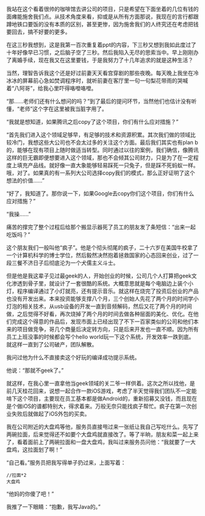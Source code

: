 我站在这个看着很帅的咖啡馆去讲公司的项目，只是希望在下面坐着的几位有钱的面瘫能施舍我们点。从技术角度来看，抑或是从所有方面那说，我现在的言行都跟蹲地铁口要饭的没有本质的区别，甚至更惨，因为施舍我们的人终究还在考虑把钱要回去，搞不好要的更多。

在这三秒我想到，这是我第一百次重复着ppt的内容，下三秒又想到我如此度过了十年好像早已习惯，之后脑子空了三秒。然后我陷入无尽的思索当中。早上刚刚办了离婚手续，现在我又在这里要钱，于是我努力了十几年追求的就是这种生活？

当然，理智告诉我这个还是好过前妻天天看宫穿剧的那些夜晚。每天晚上我坐在冷冰冰的屏幕前心急如焚调程序时，就听前妻在客厅里一句一句梨花带雨的哭喊着“八阿哥”，给我心里吓得咯噔咯噔。

“那……老师们还有什么想问的吗？”到了最后的提问环节，当然他们也估计没有听懂，“老师”这个字在这里被我当脏字用了。

“我就是想知道，如果腾讯之后copy了这个项目，你们有什么应对措施？”

“首先我们进入这个领域足够早，有足够的技术和资源积累。其次我们做的领域比较冷门，我想这些大公司也不会太过多的关注这个方面。最后我们其实也有plan b的，能够在现有项目上随时做适当转型。同时通过以往的案例，我们确信，像腾讯这样的巨无霸即便想要进入这个领域，那也不会倾其公司财力，只是为了在一定程度上填充产品线。就好像一直大象能够轻易踩死一只兔子，但是踩不死蚂蚁一样。哦，对了。如果真的有一系列大公司选择copy我们的模式，那么正好证明了这个想法的价值……”

“好了，我知道了。那你说一下，如果Google去copy你们这个项目，你们有什么应对措施？”

“我操……”

痛苦的撑完了整个过程后给那个搬显示器死了员工的朋友发了条短信：“出来一起吃饭吗？”

这个朋友我们一般叫他“疯子”。他是个彻头彻尾的疯子，二十六岁在美国牛校拿了一个计算机科学的博士学位，然后毅然决然抱着拯救国家的心态回来创业，过了一段三餐不济日子后彻底沦为一个犬儒主义斗士。

但是他是我这辈子见过最geek的人，开始创业的时候，公司几个人打算把geek文化渗透到骨子里，就设计了一套很酷的系统。大概意思就是每个电脑边上装个小灯，程序编译通过了小灯就亮，还有提示音乐。就这样在烧完了投资后创业的产品也没有开发出来。本来投资能够支撑八个月，三个创始人先花了两个月的时间学小灯泡的相关技术，从usb设备的开发一直到音频解码，然后又花了两个月的时间做，之后觉得不好看，再次烧掉了两个月的时间去做各种层面的美化、优化。在他们完成这个得意的作品后，发现市面上已经出现了不下一百家类似的公司和他们本来的项目做竞争，哥几个商量后决定转方向，只是后来开发也一直不顺。因为所有员工上班没事的时候都会写个hello world玩一下这个系统，开发效率一跌到底。就这样一直到了公司破产，团队解散。

我问过他为什么不直接卖这个好玩的编译成功提示系统。

他说：“那就不geek了。”

就这样，在我心里一直拿他当geek领域的关二爷一样供着。这次之所以找他，是前几天桂花回来，说想一起合作一款iOS游戏，考虑了半天觉得我们团队不一定能啃下这个项目，主要现在员工基本都是做Android的，重新招募又没钱，而且现在是个做iOS的谱都特别大，得求着来。万般无奈只能找疯子帮忙。疯子在第一次创业失败后就做起了iOS外包的买卖。

我在公司附近的大盘鸡等他，服务员直接甩过来一张纸让我自己写吃什么。先写了两碗拉面，后来觉得还不如要个大盘鸡就直接改了。等了半晌，朋友和菜一起上来了，看着面前上了两碗拉面和一盘大盘鸡，我叫过来服务员问他：“我就要了一大盘鸡，这拉面划了啊！”

“自己看。”服务员把我写得单子扔过来，上面写着：

	//拉面*2
	大盘鸡

“他妈的你傻了吧！”

我推了一下眼睛：“抱歉，我写Java的。”

